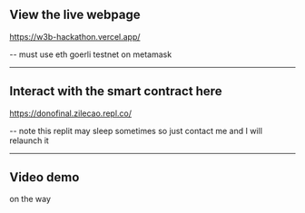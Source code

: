 ## View the live webpage 

https://w3b-hackathon.vercel.app/

-- must use eth goerli testnet on metamask

---
## Interact with the smart contract here

https://donofinal.zilecao.repl.co/


-- note this replit may sleep sometimes so just contact me and I will relaunch it

---
## Video demo

on the way

